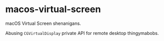 # macos-virtual-screen
macOS Virtual Screen shenanigans.

Abusing `CGVirtualDisplay` private API for remote desktop thingymabobs.
